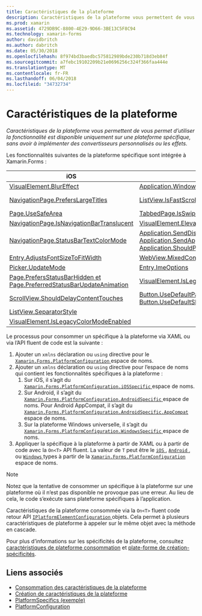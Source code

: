 ```yaml
---
title: Caractéristiques de la plateforme
description: Caractéristiques de la plateforme vous permettent de vous permet d’utiliser la fonctionnalité est disponible uniquement sur une plateforme spécifique, sans avoir à implémenter des convertisseurs personnalisés ou les effets.
ms.prod: xamarin
ms.assetid: 4729DB9C-8800-4E29-9D66-3BE13C5F8C94
ms.technology: xamarin-forms
author: davidbritch
ms.author: dabritch
ms.date: 05/30/2018
ms.openlocfilehash: 8f974bd3baedbc575812989bde230b718d3eb84f
ms.sourcegitcommit: a7febc19102209b21e0696256c324f366faa444e
ms.translationtype: MT
ms.contentlocale: fr-FR
ms.lasthandoff: 06/04/2018
ms.locfileid: "34732734"
---
```

# <a name="platform-specifics"></a>Caractéristiques de la plateforme

_Caractéristiques de la plateforme vous permettent de vous permet d’utiliser la fonctionnalité est disponible uniquement sur une plateforme spécifique, sans avoir à implémenter des convertisseurs personnalisés ou les effets._

Les fonctionnalités suivantes de la plateforme spécifique sont intégrée à Xamarin.Forms :

|iOS|Android|Windows|
|--- |--- |--- |
|[VisualElement.BlurEffect](~/xamarin-forms/platform/platform-specifics/consuming/ios.md#blur)|[Application.WindowSoftInputModeAdjust](~/xamarin-forms/platform/platform-specifics/consuming/android.md#soft_input_mode)|[Page.ToolbarPlacement](~/xamarin-forms/platform/platform-specifics/consuming/windows.md#toolbar_placement)|
|[NavigationPage.PrefersLargeTitles](~/xamarin-forms/platform/platform-specifics/consuming/ios.md#large_title)|[ListView.IsFastScrollEnabled](~/xamarin-forms/platform/platform-specifics/consuming/android.md#fastscroll)|[MasterDetailPage.CollapsedPaneWidth et MasterDetailPage.CollapseStyle](~/xamarin-forms/platform/platform-specifics/consuming/windows.md#collapsable_navigation_bar)|
|[Page.UseSafeArea](~/xamarin-forms/platform/platform-specifics/consuming/ios.md#safe_area_layout)|[TabbedPage.IsSwipePagingEnabled](~/xamarin-forms/platform/platform-specifics/consuming/android.md#enable_swipe_paging)|[WebView.IsJavaScriptAlertEnabled](~/xamarin-forms/platform/platform-specifics/consuming/windows.md#webview-javascript-alert)
|[NavigationPage.IsNavigationBarTranslucent](~/xamarin-forms/platform/platform-specifics/consuming/ios.md#translucent_navigation_bar)|[VisualElement.Elevation](~/xamarin-forms/platform/platform-specifics/consuming/android.md#elevation)|[SearchBar.IsSpellCheckEnabled](~/xamarin-forms/platform/platform-specifics/consuming/windows.md#searchbar-spellcheck)
|[NavigationPage.StatusBarTextColorMode](~/xamarin-forms/platform/platform-specifics/consuming/ios.md#status_bar_color_mode)|[Application.SendDisappearingEventOnPause, Application.SendAppearingEventOnResume et Application.ShouldPreserveKeyboardOnResume](~/xamarin-forms/platform/platform-specifics/consuming/android.md#disable_lifecycle_events)|[InputView.DetectReadingOrderFromContent, Label.DetectReadingOrderFromContent](~/xamarin-forms/platform/platform-specifics/consuming/windows.md#inputview-readingorder)
|[Entry.AdjustsFontSizeToFitWidth](~/xamarin-forms/platform/platform-specifics/consuming/ios.md#adjust_font_size)|[WebView.MixedContentMode](~/xamarin-forms/platform/platform-specifics/consuming/android.md#webview-mixed-content)|[VisualElement.IsLegacyColorModeEnabled](~/xamarin-forms/platform/platform-specifics/consuming/windows.md#legacy-color-mode)|
|[Picker.UpdateMode](~/xamarin-forms/platform/platform-specifics/consuming/ios.md#picker_update_mode)|[Entry.ImeOptions](~/xamarin-forms/platform/platform-specifics/consuming/android.md#entry-imeoptions)|[ListView.SelectionMode](~/xamarin-forms/platform/platform-specifics/consuming/windows.md#listview-selectionmode)|
|[Page.PrefersStatusBarHidden et Page.PreferredStatusBarUpdateAnimation](~/xamarin-forms/platform/platform-specifics/consuming/ios.md#set_status_bar_visibility)|[VisualElement.IsLegacyColorModeEnabled](~/xamarin-forms/platform/platform-specifics/consuming/android.md#legacy-color-mode)|
|[ScrollView.ShouldDelayContentTouches](~/xamarin-forms/platform/platform-specifics/consuming/ios.md#delay_content_touches)|[Button.UseDefaultPadding et Button.UseDefaultShadow](~/xamarin-forms/platform/platform-specifics/consuming/android.md#button-padding-shadow)|
|[ListView.SeparatorStyle](~/xamarin-forms/platform/platform-specifics/consuming/ios.md#listview-separatorstyle)|
|[VisualElement.IsLegacyColorModeEnabled](~/xamarin-forms/platform/platform-specifics/consuming/ios.md#legacy-color-mode)|

Le processus pour consommer un spécifique à la plateforme via XAML ou via l’API fluent de code est la suivante :

1. Ajouter un `xmlns` déclaration ou `using` directive pour le [ `Xamarin.Forms.PlatformConfiguration` ](https://developer.xamarin.com/api/namespace/Xamarin.Forms.PlatformConfiguration/) espace de noms.
1. Ajouter un `xmlns` déclaration ou `using` directive pour l’espace de noms qui contient les fonctionnalités spécifiques à la plateforme :
    1. Sur iOS, il s’agit du [ `Xamarin.Forms.PlatformConfiguration.iOSSpecific` ](https://developer.xamarin.com/api/namespace/Xamarin.Forms.PlatformConfiguration.iOSSpecific/) espace de noms.
    1. Sur Android, il s’agit du [ `Xamarin.Forms.PlatformConfiguration.AndroidSpecific` ](https://developer.xamarin.com/api/namespace/Xamarin.Forms.PlatformConfiguration.AndroidSpecific/) espace de noms. Pour Android AppCompat, il s’agit du [ `Xamarin.Forms.PlatformConfiguration.AndroidSpecific.AppCompat` ](https://developer.xamarin.com/api/namespace/Xamarin.Forms.PlatformConfiguration.AndroidSpecific.AppCompat/) espace de noms.
    1. Sur la plateforme Windows universelle, il s’agit du [ `Xamarin.Forms.PlatformConfiguration.WindowsSpecific` ](https://developer.xamarin.com/api/namespace/Xamarin.Forms.PlatformConfiguration.WindowsSpecific/) espace de noms.
1. Appliquer la spécifique à la plateforme à partir de XAML ou à partir de code avec la `On<T>` API fluent. La valeur de `T` peut être le [ `iOS` ](https://developer.xamarin.com/api/type/Xamarin.Forms.PlatformConfiguration.iOS/), [ `Android` ](https://developer.xamarin.com/api/type/Xamarin.Forms.PlatformConfiguration.Android/), ou [ `Windows` ](https://developer.xamarin.com/api/type/Xamarin.Forms.PlatformConfiguration.Windows/) types à partir de la [ `Xamarin.Forms.PlatformConfiguration` ](https://developer.xamarin.com/api/namespace/Xamarin.Forms.PlatformConfiguration/) espace de noms.

> [!NOTE]
> Notez que la tentative de consommer un spécifique à la plateforme sur une plateforme où il n’est pas disponible ne provoque pas une erreur. Au lieu de cela, le code s’exécute sans plateforme spécifiques à l’application.

Caractéristiques de la plateforme consommée via la `On<T>` fluent code retour API [ `IPlatformElementConfiguration` ](https://developer.xamarin.com/api/type/Xamarin.Forms.IPlatformElementConfiguration%3CTPlatform,TElement%3E/) objets. Cela permet à plusieurs caractéristiques de plateforme à appeler sur le même objet avec la méthode en cascade.

Pour plus d’informations sur les spécificités de la plateforme, consultez [caractéristiques de plateforme consommation](~/xamarin-forms/platform/platform-specifics/consuming/index.md) et [plate-forme de création-spécificités](~/xamarin-forms/platform/platform-specifics/creating.md).


## <a name="related-links"></a>Liens associés

- [Consommation des caractéristiques de la plateforme](~/xamarin-forms/platform/platform-specifics/consuming/index.md)
- [Création de caractéristiques de la plateforme](~/xamarin-forms/platform/platform-specifics/creating.md)
- [PlatformSpecifics (exemple)](https://developer.xamarin.com/samples/xamarin-forms/userinterface/platformspecifics/)
- [PlatformConfiguration](https://developer.xamarin.com/api/namespace/Xamarin.Forms.PlatformConfiguration/)
